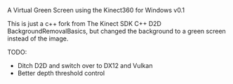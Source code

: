 A Virtual Green Screen using the Kinect360 for Windows v0.1


This is just a c++ fork from The Kinect SDK C++ D2D BackgroundRemovalBasics, but changed the background to a green screen instead of the image.

TODO:
 - Ditch D2D and switch over to DX12 and Vulkan
 - Better depth threshold control

